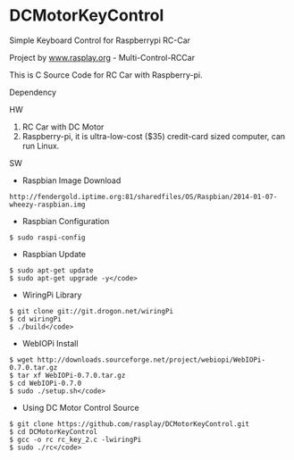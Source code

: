 DCMotorKeyControl
=========

Simple Keyboard Control for Raspberrypi RC-Car

Project by www.rasplay.org - Multi-Control-RCCar

This is C Source Code for RC Car with Raspberry-pi.

Dependency

HW

 1. RC Car with DC Motor
 2. Raspberry-pi, it is ultra-low-cost ($35) credit-card sized computer, can run Linux.

SW


  * Raspbian Image Download
```
http://fendergold.iptime.org:81/sharedfiles/OS/Raspbian/2014-01-07-wheezy-raspbian.img
```

  * Raspbian Configuration
```
$ sudo raspi-config
```

  * Raspbian Update
```
$ sudo apt-get update
$ sudo apt-get upgrade -y</code>
```

  * WiringPi Library
```
$ git clone git://git.drogon.net/wiringPi
$ cd wiringPi
$ ./build</code>
```

  * WebIOPi Install
```
$ wget http://downloads.sourceforge.net/project/webiopi/WebIOPi-0.7.0.tar.gz
$ tar xf WebIOPi-0.7.0.tar.gz
$ cd WebIOPi-0.7.0
$ sudo ./setup.sh</code>
```

  * Using DC Motor Control Source
```
$ git clone https://github.com/rasplay/DCMotorKeyControl.git
$ cd DCMotorKeyControl
$ gcc -o rc rc_key_2.c -lwiringPi
$ sudo ./rc</code>
```

